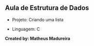 <h2>Aula de Estrutura de Dados</h2>

* Projeto: Criando uma lista

* Linguagem: C

**Created by: Matheus Madureira**
